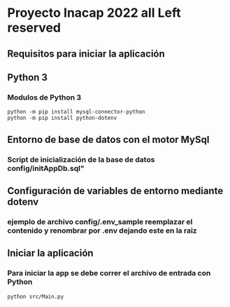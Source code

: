 # Proyecto Inacap 2022 all Left reserved

## Requisitos para iniciar la aplicación

## Python 3
### Modulos de Python 3
```
python -m pip install mysql-connector-python
python -m pip install python-dotenv
```

## Entorno de base de datos con el motor MySql
### Script de inicialización de la base de datos config/initAppDb.sql"

## Configuración de variables de entorno mediante dotenv 
### ejemplo de archivo config/.env_sample reemplazar el contenido y renombrar por .env dejando este en la raiz

## Iniciar la aplicación
### Para iniciar la app se debe correr el archivo de entrada con Python
```
python src/Main.py
```